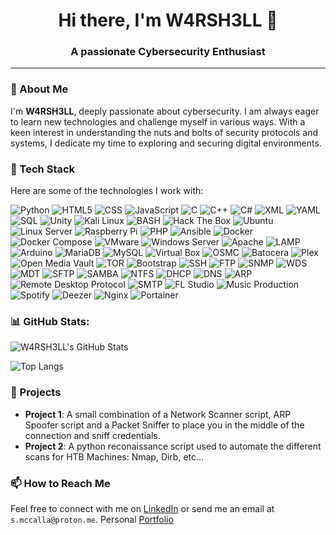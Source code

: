 <h1 align="center">Hi there, I'm W4RSH3LL 🐚</h1>

<h3 align="center">A passionate Cybersecurity Enthusiast</h3>

---

### 🌱 About Me

I'm **W4RSH3LL**, deeply passionate about cybersecurity. I am always eager to learn new technologies and challenge myself in various ways. With a keen interest in understanding the nuts and bolts of security protocols and systems, I dedicate my time to exploring and securing digital environments.

### 💼 Tech Stack

Here are some of the technologies I work with:

![Python](https://img.shields.io/badge/Python-3776AB?style=for-the-badge&logo=python&logoColor=white)
![HTML5](https://img.shields.io/badge/HTML5-E34F26?style=for-the-badge&logo=html5&logoColor=white)
![CSS](https://img.shields.io/badge/CSS-1572B6?style=for-the-badge&logo=css3&logoColor=white)
![JavaScript](https://img.shields.io/badge/JavaScript-F7DF1E?style=for-the-badge&logo=javascript&logoColor=black)
![C](https://img.shields.io/badge/C-00599C?style=for-the-badge&logo=c&logoColor=white)
![C++](https://img.shields.io/badge/C++-00599C?style=for-the-badge&logo=c%2B%2B&logoColor=white)
![C#](https://img.shields.io/badge/C%23-239120?style=for-the-badge&logo=c-sharp&logoColor=white)
![XML](https://img.shields.io/badge/XML-0077B5?style=for-the-badge&logo=xml&logoColor=white)
![YAML](https://img.shields.io/badge/YAML-0B0C10?style=for-the-badge&logo=yaml&logoColor=white)
![SQL](https://img.shields.io/badge/SQL-4479A1?style=for-the-badge&logo=mysql&logoColor=white)
![Unity](https://img.shields.io/badge/Unity-FFFFFF?style=for-the-badge&logo=unity&logoColor=black)
![Kali Linux](https://img.shields.io/badge/Kali_Linux-557C94?style=for-the-badge&logo=kali-linux&logoColor=white)
![BASH](https://img.shields.io/badge/BASH-4EAA25?style=for-the-badge&logo=gnu-bash&logoColor=white)
![Hack The Box](https://img.shields.io/badge/Hack_The_Box-9FEF00?style=for-the-badge&logo=hackthebox&logoColor=white)
![Ubuntu](https://img.shields.io/badge/Ubuntu-E95420?style=for-the-badge&logo=ubuntu&logoColor=white)
![Linux Server](https://img.shields.io/badge/Linux_Server-FCC624?style=for-the-badge&logo=linux&logoColor=black)
![Raspberry Pi](https://img.shields.io/badge/Raspberry_Pi-A22846?style=for-the-badge&logo=raspberry-pi&logoColor=white)
![PHP](https://img.shields.io/badge/PHP-777BB4?style=for-the-badge&logo=php&logoColor=white)
![Ansible](https://img.shields.io/badge/Ansible-EE0000?style=for-the-badge&logo=ansible&logoColor=white)
![Docker](https://img.shields.io/badge/Docker-2496ED?style=for-the-badge&logo=docker&logoColor=white)
![Docker Compose](https://img.shields.io/badge/Docker_Compose-2496ED?style=for-the-badge&logo=docker&logoColor=white)
![VMware](https://img.shields.io/badge/VMware-607078?style=for-the-badge&logo=vmware&logoColor=white)
![Windows Server](https://img.shields.io/badge/Windows_Server-0078D4?style=for-the-badge&logo=windows&logoColor=white)
![Apache](https://img.shields.io/badge/Apache-D22128?style=for-the-badge&logo=apache&logoColor=white)
![LAMP](https://img.shields.io/badge/LAMP-000000?style=for-the-badge&logo=lamp&logoColor=white)
![Arduino](https://img.shields.io/badge/Arduino-00979D?style=for-the-badge&logo=arduino&logoColor=white)
![MariaDB](https://img.shields.io/badge/MariaDB-003545?style=for-the-badge&logo=mariadb&logoColor=white)
![MySQL](https://img.shields.io/badge/MySQL-4479A1?style=for-the-badge&logo=mysql&logoColor=white)
![Virtual Box](https://img.shields.io/badge/Virtual_Box-183A61?style=for-the-badge&logo=virtualbox&logoColor=white)
![OSMC](https://img.shields.io/badge/OSMC-17394A?style=for-the-badge&logo=osmc&logoColor=white)
![Batocera](https://img.shields.io/badge/Batocera-00ADEF?style=for-the-badge&logo=batocera&logoColor=white)
![Plex](https://img.shields.io/badge/Plex-E5A00D?style=for-the-badge&logo=plex&logoColor=white)
![Open Media Vault](https://img.shields.io/badge/Open_Media_Vault-27AAE1?style=for-the-badge&logo=openmediavault&logoColor=white)
![TOR](https://img.shields.io/badge/TOR-7D4698?style=for-the-badge&logo=tor-project&logoColor=white)
![Bootstrap](https://img.shields.io/badge/Bootstrap-7952B3?style=for-the-badge&logo=bootstrap&logoColor=white)
![SSH](https://img.shields.io/badge/SSH-4DAA91?style=for-the-badge&logo=ssh&logoColor=white)
![FTP](https://img.shields.io/badge/FTP-009005?style=for-the-badge&logo=file-transfer-protocol&logoColor=white)
![SNMP](https://img.shields.io/badge/SNMP-CC0000?style=for-the-badge&logo=simple-network-management-protocol&logoColor=white)
![WDS](https://img.shields.io/badge/WDS-2673EC?style=for-the-badge&logo=windows-deployment-services&logoColor=white)
![MDT](https://img.shields.io/badge/MDT-0078D7?style=for-the-badge&logo=microsoft-deployment-toolkit&logoColor=white)
![SFTP](https://img.shields.io/badge/SFTP-0593D3?style=for-the-badge&logo=secure-file-transfer-protocol&logoColor=white)
![SAMBA](https://img.shields.io/badge/SAMBA-A80030?style=for-the-badge&logo=samba&logoColor=white)
![NTFS](https://img.shields.io/badge/NTFS-008080?style=for-the-badge&logo=ntfs&logoColor=white)
![DHCP](https://img.shields.io/badge/DHCP-0593D3?style=for-the-badge&logo=dynamic-host-configuration-protocol&logoColor=white)
![DNS](https://img.shields.io/badge/DNS-FFD700?style=for-the-badge&logo=domain-name-system&logoColor=black)
![ARP](https://img.shields.io/badge/ARP-CC0000?style=for-the-badge&logo=address-resolution-protocol&logoColor=white)
![Remote Desktop Protocol](https://img.shields.io/badge/Remote_Desktop_Protocol-0A5A9C?style=for-the-badge&logo=remote-desktop-protocol&logoColor=white)
![SMTP](https://img.shields.io/badge/SMTP-FF9900?style=for-the-badge&logo=simple-mail-transfer-protocol&logoColor=white)
![FL Studio](https://img.shields.io/badge/FL_Studio-050505?style=for-the-badge&logo=fl-studio&logoColor=white)
![Music Production](https://img.shields.io/badge/Music_Production-FFD700?style=for-the-badge&logo=music&logoColor=black)
![Spotify](https://img.shields.io/badge/Spotify-1ED760?style=for-the-badge&logo=spotify&logoColor=white)
![Deezer](https://img.shields.io/badge/Deezer-FF0000?style=for-the-badge&logo=deezer&logoColor=white)
![Nginx](https://img.shields.io/badge/Nginx-009639?style=for-the-badge&logo=nginx&logoColor=white)
![Portainer](https://img.shields.io/badge/Portainer-13BEF9?style=for-the-badge&logo=portainer&logoColor=white)

### 📊 GitHub Stats:

![W4RSH3LL's GitHub Stats](https://github-readme-stats.vercel.app/api?username=W4RSH3LL&show_icons=true&theme=radical)

![Top Langs](https://github-readme-stats.vercel.app/api/top-langs/?username=W4RSH3LL&layout=compact&theme=radical)


### 🚀 Projects

- **Project 1**: A small combination of a Network Scanner script, ARP Spoofer script and a Packet Sniffer to place you in the middle of the connection and sniff credentials.
- **Project 2**: A python reconaissance script used to automate the different scans for HTB Machines: Nmap, Dirb, etc...

### 📫 How to Reach Me

Feel free to connect with me on [LinkedIn](https://www.linkedin.com/in/samuel-mc-calla-7026012ba/?originalSubdomain=fr) or send me an email at `s.mccalla@proton.me`.
Personal [Portfolio](https://samuelmc.000webhostapp.com/)

